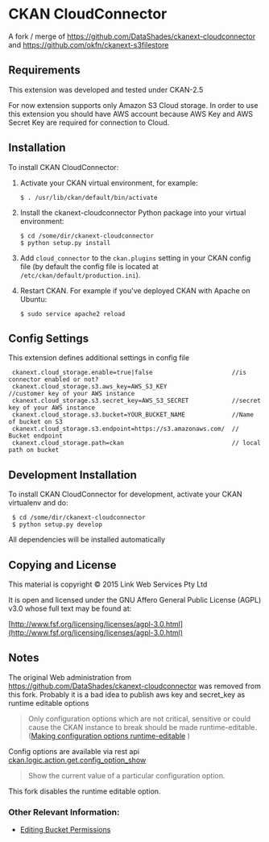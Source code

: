# CKAN CloudConnector

A fork / merge of https://github.com/DataShades/ckanext-cloudconnector and  https://github.com/okfn/ckanext-s3filestore

## Requirements

This extension was developed and tested under CKAN-2.5

For now extension supports only Amazon S3 Cloud storage. In order to use this extension you should have AWS account because AWS Key and AWS Secret Key are required for connection to Cloud.

## Installation

To install CKAN CloudConnector:

1. Activate your CKAN virtual environment, for example:

     `$ . /usr/lib/ckan/default/bin/activate`

2. Install the ckanext-cloudconnector Python package into your virtual environment:

     ```
     $ cd /some/dir/ckanext-cloudconnector
     $ python setup.py install
     ```
3. Add ``cloud_connector`` to the ``ckan.plugins`` setting in your CKAN
   config file (by default the config file is located at
   ``/etc/ckan/default/production.ini``).

4. Restart CKAN. For example if you've deployed CKAN with Apache on Ubuntu:

     `$ sudo service apache2 reload `

## Config Settings
This extension defines additional settings in config file

     ckanext.cloud_storage.enable=true|false                      //is connector enabled or not?
     ckanext.cloud_storage.s3.aws_key=AWS_S3_KEY                  //customer key of your AWS instance
     ckanext.cloud_storage.s3.secret_key=AWS_S3_SECRET            //secret key of your AWS instance
     ckanext.cloud_storage.s3.bucket=YOUR_BUCKET_NAME             //Name of bucket on S3
     ckanext.cloud_storage.s3.endpoint=https://s3.amazonaws.com/  // Bucket endpoint
     ckanext.cloud_storage.path=ckan                              // local path on bucket



## Development Installation

To install CKAN CloudConnector for development, activate your CKAN virtualenv and
do:

     $ cd /some/dir/ckanext-cloudconnector
     $ python setup.py develop

All dependencies will be installed automatically

## Copying and License

This material is copyright &copy; 2015 Link Web Services Pty Ltd

It is open and licensed under the GNU Affero General Public License (AGPL) v3.0 whose full text may be found at:

[http://www.fsf.org/licensing/licenses/agpl-3.0.html](http://www.fsf.org/licensing/licenses/agpl-3.0.html)


## Notes

The original Web administration from https://github.com/DataShades/ckanext-cloudconnector was removed from this fork. Probably it is a bad idea to publish aws key and secret_key as runtime editable options
> Only configuration options which are not critical, sensitive or could cause the CKAN instance to break should be made runtime-editable.
([Making configuration options runtime-editable](http://docs.ckan.org/en/latest/extensions/remote-config-update.html) )

Config options are available via rest api
[ckan.logic.action.get.config_option_show](http://docs.ckan.org/en/latest/api/index.html#ckan.logic.action.get.config_option_show)  
> Show the current value of a particular configuration option.

This fork disables the runtime editable option.

### Other Relevant Information:
* [Editing Bucket Permissions](http://docs.aws.amazon.com/AmazonS3/latest/UG/EditingBucketPermissions.html)
